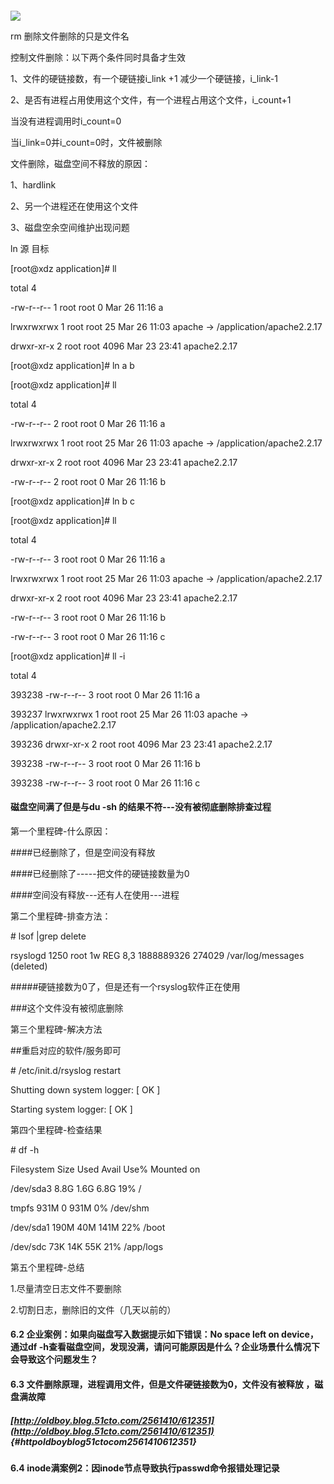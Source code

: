 #### 

![](https://www.luffycity.com/linux-book/assets/13-6.png)

rm 删除文件删除的只是文件名

控制文件删除：以下两个条件同时具备才生效

1、文件的硬链接数，有一个硬链接i\_link +1 减少一个硬链接，i\_link-1

2、是否有进程占用使用这个文件，有一个进程占用这个文件，i\_count+1

当没有进程调用时i\_count=0

当i\_link=0并i\_count=0时，文件被删除

文件删除，磁盘空间不释放的原因：

1、hardlink

2、另一个进程还在使用这个文件

3、磁盘空余空间维护出现问题

ln 源 目标

\[root@xdz application\]\# ll

total 4

-rw-r--r-- 1 root root 0 Mar 26 11:16 a

lrwxrwxrwx 1 root root 25 Mar 26 11:03 apache -&gt; /application/apache2.2.17

drwxr-xr-x 2 root root 4096 Mar 23 23:41 apache2.2.17

\[root@xdz application\]\# ln a b

\[root@xdz application\]\# ll

total 4

-rw-r--r-- 2 root root 0 Mar 26 11:16 a

lrwxrwxrwx 1 root root 25 Mar 26 11:03 apache -&gt; /application/apache2.2.17

drwxr-xr-x 2 root root 4096 Mar 23 23:41 apache2.2.17

-rw-r--r-- 2 root root 0 Mar 26 11:16 b

\[root@xdz application\]\# ln b c

\[root@xdz application\]\# ll

total 4

-rw-r--r-- 3 root root 0 Mar 26 11:16 a

lrwxrwxrwx 1 root root 25 Mar 26 11:03 apache -&gt; /application/apache2.2.17

drwxr-xr-x 2 root root 4096 Mar 23 23:41 apache2.2.17

-rw-r--r-- 3 root root 0 Mar 26 11:16 b

-rw-r--r-- 3 root root 0 Mar 26 11:16 c

\[root@xdz application\]\# ll -i

total 4

393238 -rw-r--r-- 3 root root 0 Mar 26 11:16 a

393237 lrwxrwxrwx 1 root root 25 Mar 26 11:03 apache -&gt; /application/apache2.2.17

393236 drwxr-xr-x 2 root root 4096 Mar 23 23:41 apache2.2.17

393238 -rw-r--r-- 3 root root 0 Mar 26 11:16 b

393238 -rw-r--r-- 3 root root 0 Mar 26 11:16 c

#### 磁盘空间满了但是与du -sh 的结果不符---没有被彻底删除排查过程

第一个里程碑-什么原因：

\#\#\#\#已经删除了，但是空间没有释放

\#\#\#\#已经删除了-----把文件的硬链接数量为0

\#\#\#\#空间没有释放---还有人在使用---进程

第二个里程碑-排查方法：

\# lsof \|grep delete

rsyslogd 1250 root 1w REG 8,3 1888889326 274029 /var/log/messages \(deleted\)

\#\#\#\#\#硬链接数为0了，但是还有一个rsyslog软件正在使用

\#\#\#这个文件没有被彻底删除

第三个里程碑-解决方法

\#\#重启对应的软件/服务即可

\# /etc/init.d/rsyslog restart

Shutting down system logger: \[ OK \]

Starting system logger: \[ OK \]

第四个里程碑-检查结果

\# df -h

Filesystem Size Used Avail Use% Mounted on

/dev/sda3 8.8G 1.6G 6.8G 19% /

tmpfs 931M 0 931M 0% /dev/shm

/dev/sda1 190M 40M 141M 22% /boot

/dev/sdc 73K 14K 55K 21% /app/logs

第五个里程碑-总结

1.尽量清空日志文件不要删除

2.切割日志，删除旧的文件（几天以前的）

#### 6.2 企业案例：如果向磁盘写入数据提示如下错误：No space left on device，通过df -h查看磁盘空间，发现没满，请问可能原因是什么？企业场景什么情况下会导致这个问题发生？

#### 6.3 文件删除原理，进程调用文件，但是文件硬链接数为0，文件没有被释放 ，磁盘满故障

##### [http://oldboy.blog.51cto.com/2561410/612351](http://oldboy.blog.51cto.com/2561410/612351) {#httpoldboyblog51ctocom2561410612351}

#### 6.4 inode满案例2：因inode节点导致执行passwd命令报错处理记录



